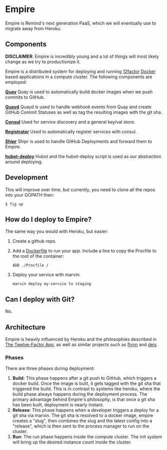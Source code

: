 # Empire

Empire is Remind's next generation PaaS, which we will eventually use to migrate
away from Heroku.

## Components

**DISCLAIMER**: Empire is incredibly young and a lot of things will most likely
change as we try to productionize it.

Empire is a distributed system for deploying and running
[12factor][12factor] [Docker][docker] based
applications in a compute cluster. The following components are employed:

**[Quay][quay]** Quay is used to automatically build docker images when we push commits to GitHub.

**[Quayd][quayd]** Quayd is used to handle webhook events from Quay and create GitHub Commit Statuses as well as tag the resulting images with the git sha.

**[Consul][consul]** Used for service discovery and a general key/val store.

**[Registrator][registrator]** Used to automatically register services with consul.

**[Shipr][shipr]** Shipr is used to handle GitHub Deployments and forward them to Empire.

**[hubot-deploy][hubotdeploy]** Hubot and the hubot-deploy script is used as our abstraction around deploying.

## Development

This will improve over time, but currently, you need to clone all the repos into
your GOPATH then:

```console
$ fig up
```

## How do I deploy to Empire?

The same way you would with Heroku, but easier:

1. Create a github repo.
2. Add a [Dockerfile](https://docs.docker.com/reference/builder/) to run your app. Include a line to copy the Procfile to the root of the container:

   ```
   ADD ./Procfile /
   ```

3. Deploy your service with marvin:

   ```
   marvin deploy my-service to staging
   ```

## Can I deploy with Git?

No.

## Architecture

Empire is heavily influenced by Heroku and the philosophies described in [The Twelve-Factor App][12factor], as well as similar projects such as [flynn][flynn] and [deis][deis]

### Phases

There are three phases during deployment:

1. **Build**: This phase happens after a git push to GitHub, which triggers a docker build. Once the image is built, it gets tagged with the git sha that triggered the build. This is in contrast to systems like heroku, where the build phase always happens during the deployment process. The primary advantage behind Empire's philosophy, is that once a git sha has been built, deployment is nearly instant.
2. **Release**: This phase happens when a developer triggers a deploy for a git sha via marvin. The git sha is resolved to a docker image, empire creates a "slug", then combines the slug and the latest config into a "release", which is then sent to the process manager to run on the cluster.
3. **Run**: The run phase happens inside the compute cluster. The init system will bring up the desired instance count inside the cluster.

[centurion]: https://github.com/remind101/centurion
[celsus]: https://github.com/remind101/celsus
[sluggy]: https://github.com/remind101/sluggy
[phalanx]: https://github.com/remind101/phalanx
[legion]: https://github.com/remind101/legion
[pantheon]: https://github.com/remind101/pantheon
[quay]: https://quay.io
[quayd]: https://github.com/remind101/quayd
[consul]: https://github.com/hashicorp/consul
[registrator]: https://github.com/progrium/registrator
[shipr]: https://github.com/remidn101/shipr
[hubotdeploy]: https://github.com/remidn101/hubot-deploy
[12factor]: http://12factor.net/
[docker]: https://www.docker.com/
[flynn]: https://flynn.io/
[deis]: http://deis.io/
